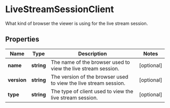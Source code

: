 
# LiveStreamSessionClient

What kind of browser the viewer is using for the live stream session.
## Properties

Name | Type | Description | Notes
------------ | ------------- | ------------- | -------------
**name** | **string** | The name of the browser used to view the live stream session. |  [optional]
**version** | **string** | The version of the browser used to view the live stream session. |  [optional]
**type** | **string** | The type of client used to view the live stream session. |  [optional]



